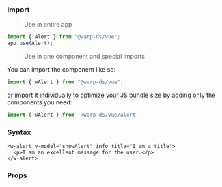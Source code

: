 ### Import

> Use in entire app

```js
import { Alert } from "@warp-ds/vue";
app.use(Alert);
```

> Use in one component and special imports

You can import the component like so:
```js
import { wAlert } from "@warp-ds/vue";
```

or import it individually to optimize your JS bundle size by adding only the components you need:
```js
import { wAlert } from '@warp-ds/vue/alert'

```

### Syntax

```vue
<w-alert v-model="showAlert" info title="I am a title">
  <p>I am an excellent message for the user.</p>
</w-alert>
```

### Props

<api-table type=vue component="Alert" />
